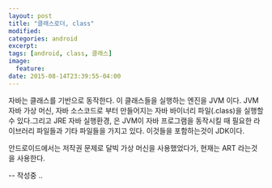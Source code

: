 ```yaml
---
layout: post
title: "클래스로더, class"
modified:
categories: android
excerpt:
tags: [android, class, 클래스]
image:
  feature:
date: 2015-08-14T23:39:55-04:00
---
```

자바는 클래스를 기반으로 동작한다. 이 클래스들을 실행하는 엔진을 JVM 이다. JVM 자바 가상 머신, 자바 소스코드로 부터 만들어지는 자바 바이너리 파일(.class)을 실행할수 있다.그리고 JRE 자바 실행환경, 은 JVM이 자바 프로그램을 동작시킬 때 필요한 라이브러리 파일들과 기타 파일들을 가지고 있다. 이것들을 포함하는것이 JDK이다. 

안드로이드에서는 저작권 문제로 달빅 가상 머신을 사용했었다가, 현재는 ART 라는것을 사용한다. 


-- 작성중 ..